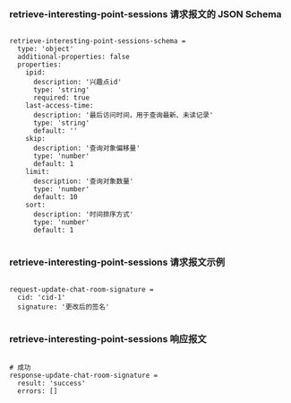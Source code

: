 ### retrieve-interesting-point-sessions 请求报文的 JSON Schema
<pre><code>
retrieve-interesting-point-sessions-schema =
  type: 'object'
  additional-properties: false
  properties:
    ipid:
      description: '兴趣点id'
      type: 'string'
      required: true
    last-access-time:
      description: '最后访问时间，用于查询最新、未读记录'
      type: 'string'
      default: ''
    skip:
      description: '查询对象偏移量'
      type: 'number'
      default: 1
    limit:
      description: '查询对象数量'
      type: 'number'
      default: 10
    sort:
      description: '时间排序方式'
      type: 'number'
      default: 1

</code></pre>

### retrieve-interesting-point-sessions 请求报文示例
<pre><code>
request-update-chat-room-signature =
  cid: 'cid-1'
  signature: '更改后的签名'

</code></pre>

### retrieve-interesting-point-sessions 响应报文
<pre><code>
# 成功
response-update-chat-room-signature =
  result: 'success'
  errors: []

</code></pre>



